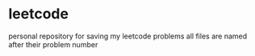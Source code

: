 # leetcode

personal repository for saving my leetcode problems
all files are named after their problem number
